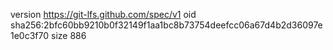 version https://git-lfs.github.com/spec/v1
oid sha256:2bfc60bb9210b0f32149f1aa1bc8b73754deefcc06a67d4b2d36097e1e0c3f70
size 886
